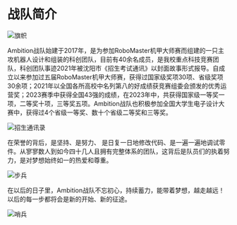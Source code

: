 # 战队简介

![旗帜](/team_introduction/QZ.jpg)  

Ambition战队始建于2017年，是为参加RoboMaster机甲大师赛而组建的一只主攻机器人设计和组装的科创团队，目前有40余名成员，是我校重点科技竞赛团队，科创团队事迹2021年被沈阳市《招生考试通讯》以封面故事形式报导。自成立以来参加过五届RoboMaster机甲大师赛，获得过国家级奖项30项、省级奖项30余项；2021年以全国各所高校中名列第八的好成绩获竞赛组委会颁发的优秀运营奖；2023赛季中获得全国43强的成绩，在2023年中，共获得国家级一等奖一项，二等奖十项，三等奖五项。Ambition战队也积极参加全国大学生电子设计大赛中，获得过4个省级一等奖、数十个省级二等奖和三等奖。

![招生通讯录](/team_introduction/TXL.jpg) 

在荣誉的背后，是坚持、是努力、 是日复一日地修改代码、是一遍一遍地调试零件。从寥寥数人到如今四十几人且拥有完整体系的团队，这背后是队员们的执着努力，是对梦想始终如一的热爱和尊重。

![步兵](/team_introduction/BB.jpg)  

在以后的日子里，Ambition战队不忘初心，持续蓄力，能带着梦想，越走越远！以后的每一步都将会是新的开始、新的征途。

![哨兵](/team_introduction/SB.jpg)  